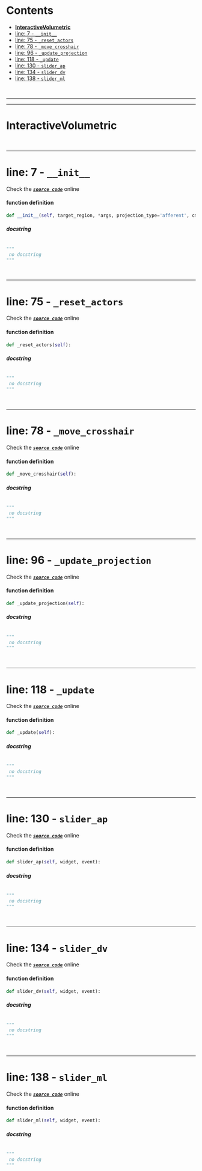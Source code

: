 



Contents
========

* [**InteractiveVolumetric**](#interactivevolumetric)
* [line: 7 - `__init__`](#line-7---__init__)
* [line: 75 - `_reset_actors`](#line-75---_reset_actors)
* [line: 78 - `_move_crosshair`](#line-78---_move_crosshair)
* [line: 96 - `_update_projection`](#line-96---_update_projection)
* [line: 118 - `_update`](#line-118---_update)
* [line: 130 - `slider_ap`](#line-130---slider_ap)
* [line: 134 - `slider_dv`](#line-134---slider_dv)
* [line: 138 - `slider_ml`](#line-138---slider_ml)


&nbsp;

--------

--------
# **InteractiveVolumetric**




&nbsp;

--------
# line: 7 - `__init__`
  
Check the [***``source code``***](https://github.com/BrancoLab/BrainRender/tree/brainglobeintegration/blob/master/brainrender/volumetric/interactive.py#L7) online
#### function definition


```python
def __init__(self, target_region, *args, projection_type='afferent', cmap=None, **kwargs):
```
##### docstring
  


```python

"""
 no docstring 
"""
```

&nbsp;

--------
# line: 75 - `_reset_actors`
  
Check the [***``source code``***](https://github.com/BrancoLab/BrainRender/tree/brainglobeintegration/blob/master/brainrender/volumetric/interactive.py#L75) online
#### function definition


```python
def _reset_actors(self):
```
##### docstring
  


```python

"""
 no docstring 
"""
```

&nbsp;

--------
# line: 78 - `_move_crosshair`
  
Check the [***``source code``***](https://github.com/BrancoLab/BrainRender/tree/brainglobeintegration/blob/master/brainrender/volumetric/interactive.py#L78) online
#### function definition


```python
def _move_crosshair(self):
```
##### docstring
  


```python

"""
 no docstring 
"""
```

&nbsp;

--------
# line: 96 - `_update_projection`
  
Check the [***``source code``***](https://github.com/BrancoLab/BrainRender/tree/brainglobeintegration/blob/master/brainrender/volumetric/interactive.py#L96) online
#### function definition


```python
def _update_projection(self):
```
##### docstring
  


```python

"""
 no docstring 
"""
```

&nbsp;

--------
# line: 118 - `_update`
  
Check the [***``source code``***](https://github.com/BrancoLab/BrainRender/tree/brainglobeintegration/blob/master/brainrender/volumetric/interactive.py#L118) online
#### function definition


```python
def _update(self):
```
##### docstring
  


```python

"""
 no docstring 
"""
```

&nbsp;

--------
# line: 130 - `slider_ap`
  
Check the [***``source code``***](https://github.com/BrancoLab/BrainRender/tree/brainglobeintegration/blob/master/brainrender/volumetric/interactive.py#L130) online
#### function definition


```python
def slider_ap(self, widget, event):
```
##### docstring
  


```python

"""
 no docstring 
"""
```

&nbsp;

--------
# line: 134 - `slider_dv`
  
Check the [***``source code``***](https://github.com/BrancoLab/BrainRender/tree/brainglobeintegration/blob/master/brainrender/volumetric/interactive.py#L134) online
#### function definition


```python
def slider_dv(self, widget, event):
```
##### docstring
  


```python

"""
 no docstring 
"""
```

&nbsp;

--------
# line: 138 - `slider_ml`
  
Check the [***``source code``***](https://github.com/BrancoLab/BrainRender/tree/brainglobeintegration/blob/master/brainrender/volumetric/interactive.py#L138) online
#### function definition


```python
def slider_ml(self, widget, event):
```
##### docstring
  


```python

"""
 no docstring 
"""
```